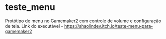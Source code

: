 # teste_menu

Protótipo de menu no Gamemaker2 com controle de volume e configuração de tela.
Link do executável - https://shaolindev.itch.io/teste-menu-para-gamemaker2
